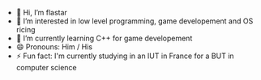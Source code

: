 - 👋 Hi, I’m flastar
- 👀 I’m interested in low level programming, game developement and OS ricing
- 🌱 I’m currently learning C++ for game developement
- 😄 Pronouns: Him / His
- ⚡ Fun fact: I'm currently studying in an IUT in France for a BUT in computer science
